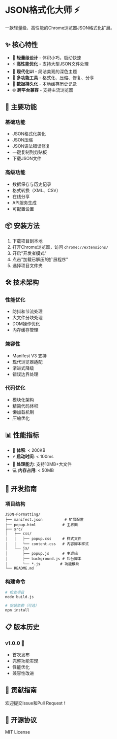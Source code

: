 # JSON格式化大师 ⚡

一款轻量级、高性能的Chrome浏览器JSON格式化扩展。

## ✨ 核心特性

- 🎯 **轻量级设计** - 体积小巧，启动快速
- ⚡ **高性能优化** - 支持大型JSON文件处理
- 🎨 **现代化UI** - 简洁美观的深色主题
- 🔧 **多功能工具** - 格式化、压缩、修复、分享
- 💾 **数据持久化** - 本地缓存历史记录
- 🌐 **跨平台兼容** - 支持主流浏览器

## 🚀 主要功能

### 基础功能
- JSON格式化美化
- JSON压缩
- JSON语法错误修复
- 一键复制到剪贴板
- 下载JSON文件

### 高级功能
- 数据保存与历史记录
- 格式转换（XML、CSV）
- 在线分享
- API服务生成
- 可配置设置

## 📦 安装方法

1. 下载项目到本地
2. 打开Chrome浏览器，访问 `chrome://extensions/`
3. 开启"开发者模式"
4. 点击"加载已解压的扩展程序"
5. 选择项目文件夹

## 🛠️ 技术架构

### 性能优化
- 防抖和节流处理
- 大文件分块处理
- DOM操作优化
- 内存缓存管理

### 兼容性
- Manifest V3 支持
- 现代浏览器适配
- 渐进式降级
- 错误边界处理

### 代码优化
- 模块化架构
- 精简代码体积
- 懒加载机制
- 压缩优化

## 📊 性能指标

- 📏 **体积**: < 200KB
- ⚡ **启动时间**: < 100ms
- 🚀 **处理能力**: 支持10MB+大文件
- 💻 **内存占用**: < 50MB

## 🔧 开发指南

### 项目结构
```
JSON-Formatting/
├── manifest.json          # 扩展配置
├── popup.html            # 主界面
├── src/
│   ├── css/
│   │   ├── popup.css     # 样式文件
│   │   └── content.css   # 内容脚本样式
│   └── js/
│       ├── popup.js      # 主逻辑
│       ├── background.js # 后台脚本
│       └── *.js         # 功能模块
└── README.md
```

### 构建命令
```bash
# 检查项目
node build.js

# 安装依赖（可选）
npm install
```

## 📋 版本历史

### v1.0.0 🎉
- 首次发布
- 完整功能实现
- 性能优化
- 兼容性改进

## 🤝 贡献指南

欢迎提交Issue和Pull Request！

## 📄 开源协议

MIT License